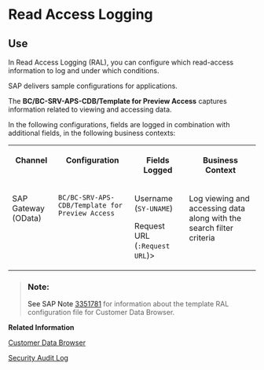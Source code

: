 <!-- loio1fcb7069716a4e6cb17b312189c79b0c -->

# Read Access Logging



<a name="loio1fcb7069716a4e6cb17b312189c79b0c__section_ewl_nsk_byb"/>

## Use

In Read Access Logging \(RAL\), you can configure which read-access information to log and under which conditions.

SAP delivers sample configurations for applications.

The **BC/BC-SRV-APS-CDB/Template for Preview Access** captures information related to viewing and accessing data.

In the following configurations, fields are logged in combination with additional fields, in the following business contexts:


<table>
<tr>
<th valign="top">

Channel



</th>
<th valign="top">

Configuration



</th>
<th valign="top">

Fields Logged



</th>
<th valign="top">

Business Context



</th>
</tr>
<tr>
<td valign="top">

SAP Gateway \(OData\)



</td>
<td valign="top">

`BC/BC-SRV-APS-CDB/Template for Preview Access` 



</td>
<td valign="top">

Username \(`SY-UNAME`\)

Request URL \(`:Request URL`\)\>



</td>
<td valign="top">

Log viewing and accessing data along with the search filter criteria



</td>
</tr>
</table>

> ### Note:  
> See SAP Note [3351781](https://launchpad.support.sap.com/#/notes/3351781) for information about the template RAL configuration file for Customer Data Browser.

**Related Information**  


[Customer Data Browser](customer-data-browser-c570bf8.md)

[Security Audit Log](security-audit-log-d2167ac.md "")

